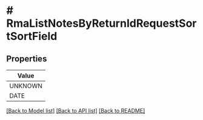 # # RmaListNotesByReturnIdRequestSortSortField


## Properties 



| Value |
------------ | 
UNKNOWN|&quot;UNKNOWN&quot;
DATE|&quot;DATE&quot;

[[Back to Model list]](../../README.md#models) [[Back to API list]](../../README.md#endpoints) [[Back to README]](../../README.md)

